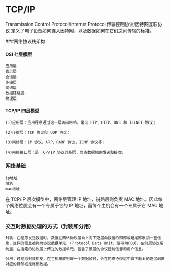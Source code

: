 TCP/IP
==============
Transmission Control Protocol/Internet Protocol
传输控制协议/因特网互联协议
定义了电子设备如何连入因特网，以及数据如何在它们之间传输的标准。

###网络协议栈架构

#### OSI 七层模型

	应用层
	表示层
	会话层
	传输层
	网络层
	数据链路层
	物理层

#### TCP/IP 四层模型

	(1)应用层：应用程序通过这一层访问网络，常见 FTP、HTTP、DNS 和 TELNET 协议；

    (2)传输层：TCP 协议和 UDP 协议；

    (3)网络层：IP 协议，ARP、RARP 协议，ICMP 协议等；

    (4)网络接口层：是 TCP/IP 协议的基层，负责数据帧的发送和接收。


### 网络基础
	
	ip地址
	域名
	mac地址
	
在 TCP/IP 层次模型中，网络层管理 IP 地址，链路层则负责 MAC 地址。因此每个网络位置会有一个专属于它的 IP 地址，而每个主机会有一个专属于它 MAC 地址。

### 交互时数据处理的方式（封装和分用）

	封装：在程序发送数据时，数据在网络协议层自上向下逐层向数据的首部或是尾部添加一些信息，这样的信息被称为协议数据单元，（Protocol Data Unit，缩写为PDU），在分层协议系统里，在指定的协议层上传送的数据单元，包含了该层的协议控制信息和用户信息。
	
	分用：过程与封装相反，在主机接收到每一个数据帧时，会在网络协议层中自下向上的逐层剥离对应的首部或是尾部数据。
	
	


